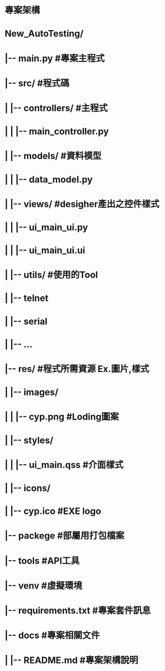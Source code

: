 # 專案架構
# New_AutoTesting/
#   |-- __main__.py                     #專案主程式
#   |-- src/                            #程式碼
#   |    |-- controllers/               #主程式
#   |    |    |-- main_controller.py
#   |    |-- models/                    #資料模型
#   |    |    |-- data_model.py
#   |    |-- views/                     #desigher產出之控件樣式
#   |    |    |-- ui_main_ui.py
#   |    |    |-- ui_main_ui.ui
#   |    |-- utils/                     #使用的Tool
#   |         |-- telnet
#   |         |-- serial
#   |         |-- ...
#   |-- res/                            #程式所需資源 Ex.圖片,樣式
#   |    |-- images/
#   |    |    |-- cyp.png               #Loding圖案
#   |    |-- styles/
#   |    |    |-- ui_main.qss           #介面樣式
#   |    |-- icons/
#   |         |-- cyp.ico               #EXE logo
#   |-- packege                         #部屬用打包檔案
#   |-- tools                           #API工具
#   |-- venv                            #虛擬環境
#   |-- requirements.txt                #專案套件訊息
#   |-- docs                            #專案相關文件
#   |    |-- README.md                  #專案架構說明